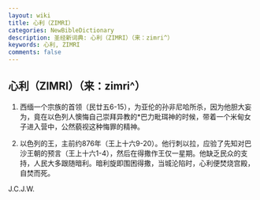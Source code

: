 ```yaml
---
layout: wiki
title: 心利（ZIMRI）
categories: NewBibleDictionary
description: 圣经新词典: 心利（ZIMRI）（来：zimri^）
keywords: 心利, ZIMRI
comments: false
---
```


## 心利（ZIMRI）（来：zimri^）

1. 西缅一个宗族的首领（民廿五6-15），为亚伦的孙非尼哈所杀，因为他胆大妄为，竟在以色列人懊悔自己崇拜异教的*巴力毗珥神的时候，带着一个米甸女子进入营中，公然藐视这种悔罪的精神。

2. 以色列的王，主前约876年（王上十六9-20）。他行刺以拉，应验了先知对巴沙王朝的预言（王上十六1-4），然后在得撒作王仅一星期。他缺乏民众的支持，人民大多跟随暗利。暗利旋即围困得撒，当城沦陷时，心利便焚烧宫殿，自焚而死。

J.C.J.W.








